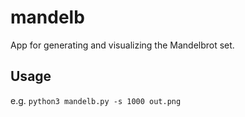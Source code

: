 # mandelb

App for generating and visualizing the Mandelbrot set.

## Usage

e.g. `python3 mandelb.py -s 1000 out.png`
